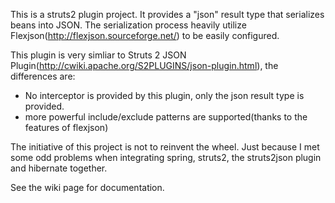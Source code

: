 This is a struts2 plugin project. It provides a "json" result type that serializes beans into JSON. The serialization process heavily utilize Flexjson(http://flexjson.sourceforge.net/) to be easily configured.

This plugin is very simliar to Struts 2 JSON Plugin(http://cwiki.apache.org/S2PLUGINS/json-plugin.html), the differences are:
  * No interceptor is provided by this plugin, only the json result type is provided.
  * more powerful include/exclude patterns are supported(thanks to the features of flexjson)

The initiative of this project is not to reinvent the wheel. Just because I met some odd problems when integrating spring, struts2, the struts2json plugin and hibernate together.

See the wiki page for documentation.